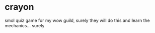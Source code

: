 # crayon

smol quiz game for my wow guild, surely they will do this and learn the mechanics... surely
